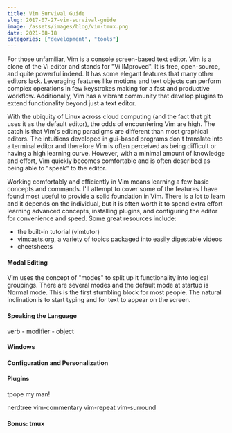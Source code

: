 ```yaml
---
title: Vim Survival Guide
slug: 2017-07-27-vim-survival-guide
image: /assets/images/blog/vim-tmux.png
date: 2021-08-18
categories: ["development", "tools"]
---
```


For those unfamiliar, Vim is a console screen-based text editor. Vim is a clone of the Vi editor and stands for "Vi IMproved". It is free, open-source, and quite powerful indeed. It has some elegant features that many other editors lack. Leveraging features like motions and text objects can perform complex operations in few keystrokes making for a fast and productive workflow.<!--more--> Additionally, Vim has a vibrant community that develop plugins to extend functionality beyond just a text editor.  

With the ubiquity of Linux across cloud computing (and the fact that git uses it as the default editor), the odds of encountering Vim are high. The catch is that Vim's editing paradigms are different than most graphical editors. The intuitions developed in gui-based programs don't translate into a terminal editor and therefore Vim is often perceived as being difficult or having a high learning curve. However, with a minimal amount of knowledge and effort, Vim quickly becomes comfortable and is often described as being able to "speak" to the editor. 

Working comfortably and efficiently in Vim means learning a few basic concepts and commands. I'll attempt to cover some of the features I have found most useful to provide a solid foundation in Vim. There is a lot to learn and it depends on the individual, but it is often worth it to spend extra effort learning advanced concepts, installing plugins, and configuring the editor for convenience and speed. Some great resources include:
 - the built-in tutorial (vimtutor)
 - vimcasts.org, a variety of topics packaged into easily digestable videos
 - cheetsheets

#### Modal Editing

Vim uses the concept of "modes" to split up it functionality into logical groupings. 
There are several modes and the default mode at startup is Normal mode. This is the first stumbling block for most people. The natural inclination is to start typing and for text to appear on the screen. 

#### Speaking the Language

verb - modifier - object

#### Windows

#### Configuration and Personalization

#### Plugins

tpope my man!

nerdtree
vim-commentary
vim-repeat
vim-surround

#### Bonus: tmux